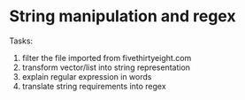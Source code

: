 # String manipulation and regex

Tasks:
1. filter the file imported from fivethirtyeight.com
2. transform vector/list into string representation
3. explain regular expression in words
4. translate string requirements into regex
